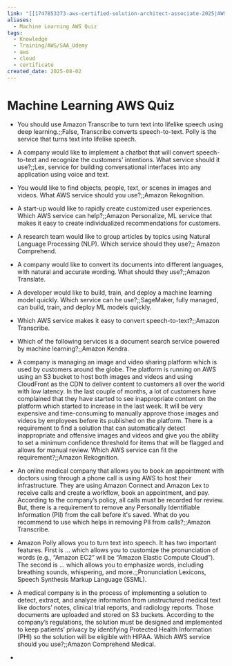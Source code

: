 ```yaml
---
link: "[[1747853373-aws-certified-solution-architect-associate-2025|AWS Certified Solution Architect Associate 2025]]"
aliases:
  - Machine Learning AWS Quiz
tags:
  - Knowledge
  - Training/AWS/SAA_Udemy
  - aws
  - cloud
  - certificate
created_date: 2025-08-02
---
```

# Machine Learning AWS Quiz
- You should use Amazon Transcribe to turn text into lifelike speech using deep learning.;;False, Transcribe converts speech-to-text. Polly is the service that turns text into lifelike speech.
<!--SR:!2025-10-24,60,310-->
- A company would like to implement a chatbot that will convert speech-to-text and recognize the customers' intentions. What service should it use?;;Lex, service for building conversational interfaces into any application using voice and text.
<!--SR:!2025-12-29,102,270-->
- You would like to find objects, people, text, or scenes in images and videos. What AWS service should you use?;;Amazon Rekognition.
<!--SR:!2025-10-30,66,310-->
- A start-up would like to rapidly create customized user experiences. Which AWS service can help?;;Amazon Personalize, ML service that makes it easy to create individualized recommendations for customers.
<!--SR:!2026-02-24,151,310-->
- A research team would like to group articles by topics using Natural Language Processing (NLP). Which service should they use?;; Amazon Comprehend.
<!--SR:!2025-11-19,71,270-->
- A company would like to convert its documents into different languages, with natural and accurate wording. What should they use?;;Amazon Translate.
<!--SR:!2025-10-20,56,310-->
- A developer would like to build, train, and deploy a machine learning model quickly. Which service can he use?;;SageMaker, fully managed, can build, train, and deploy ML models quickly.
<!--SR:!2025-12-15,94,290-->
- Which AWS service makes it easy to convert speech-to-text?;;Amazon Transcribe.
<!--SR:!2025-10-26,62,310-->
- Which of the following services is a document search service powered by machine learning?;;Amazon Kendra.
<!--SR:!2025-10-21,20,270-->
- A company is managing an image and video sharing platform which is used by customers around the globe. The platform is running on AWS using an S3 bucket to host both images and videos and using CloudFront as the CDN to deliver content to customers all over the world with low latency. In the last couple of months, a lot of customers have complained that they have started to see inappropriate content on the platform which started to increase in the last week. It will be very expensive and time-consuming to manually approve those images and videos by employees before its published on the platform. There is a requirement to find a solution that can automatically detect inappropriate and offensive images and videos and give you the ability to set a minimum confidence threshold for items that will be flagged and allows for manual review. Which AWS service can fit the requirement?;;Amazon Rekognition.
<!--SR:!2026-03-14,165,310-->
- An online medical company that allows you to book an appointment with doctors using through a phone call is using AWS to host their infrastructure. They are using Amazon Connect and Amazon Lex to receive calls and create a workflow, book an appointment, and pay. According to the company’s policy, all calls must be recorded for review. But, there is a requirement to remove any Personally Identifiable Information (PII) from the call before it's saved. What do you recommend to use which helps in removing PII from calls?;;Amazon Transcribe.
<!--SR:!2025-10-28,22,270-->
- Amazon Polly allows you to turn text into speech. It has two important features. First is … which allows you to customize the pronunciation of words (e.g., “Amazon EC2” will be “Amazon Elastic Compute Cloud”). The second is … which allows you to emphasize words, including breathing sounds, whispering, and more.;;Pronunciation Lexicons, Speech Synthesis Markup Language (SSML).
<!--SR:!2025-11-29,66,230-->
- A medical company is in the process of implementing a solution to detect, extract, and analyze information from unstructured medical text like doctors’ notes, clinical trial reports, and radiology reports. Those documents are uploaded and stored on S3 buckets. According to the company’s regulations, the solution must be designed and implemented to keep patients’ privacy by identifying Protected Health Information (PHI) so the solution will be eligible with HIPAA. Which AWS service should you use?;;Amazon Comprehend Medical.
<!--SR:!2026-02-27,147,290-->
- 










